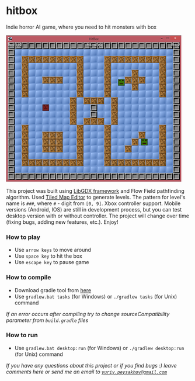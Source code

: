 # hitbox
Indie horror AI game, where you need to hit monsters with box

![alt tag](/HitBoxImg.png)

This project was built using [LibGDX framework](https://libgdx.badlogicgames.com/) and Flow Field 
pathfinding algorithm. Used [Tiled Map Editor](http://www.mapeditor.org/) to generate levels. The pattern for level's name is `###`, where `#` - digit from `[0, 9]`. Xbox controller support.
Mobile versions (Android, IOS) are still in development process, but you can test desktop version with or without controller. The project will change over time (fixing bugs, adding new features, etc.). Enjoy!

### How to play
- Use `arrow keys` to move around
- Use `space key` to hit the box
- Use `escape key` to pause game

### How to compile
- Download gradle tool from [here](https://gradle.org/)
- Use `gradlew.bat tasks` (for Windows) or `./gradlew tasks` (for Unix) command

*If an error occurs after compiling try to change sourceCompatibility parameter from `build.gradle` files* 

### How to run
- Use `gradlew.bat desktop:run` (for Windows) or `./gradlew desktop:run` (for Unix) command

*If you have any questions about this project or if you find bugs :) leave comments here or send me an email to <code>yuriy.peysakhov@gmail.com</code>*
